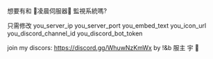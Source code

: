 想要有和
🌟凌晨伺服器🌟 監視系統嗎?

只需修改
you_server_ip
you_server_port
you_embed_text
you_icon_url
you_discord_channel_id
you_discord_bot_token

join my discors: https://discord.gg/WhuwNzKmWx
by !&b 服主 宇 🌟
